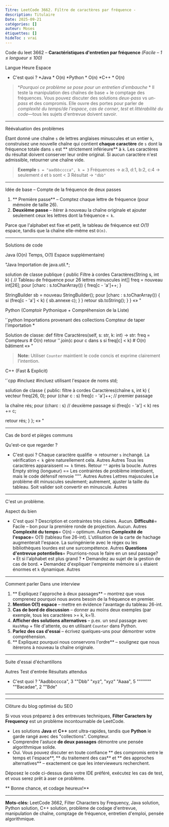 ```yaml
---
Titre: LeetCode 3662. Filtre de caractères par fréquence -
description: Titulaire
Date: 2025-09-21
catégories: []
auteur: Moses
étiquettes: []
hideToc : vrai
---
```

Code du leet 3662 – **Caractéristiques d'entretien par fréquence**
*(Facile – 1 ≤ longueur ≤ 100)*

Langue Heure Espace
- C'est quoi ?
*Java * O(n)
*Python * O(n)
*C++ * O(n)

> **Pourquoi ce problème se pose pour un entretien d'embauche* *
> Il teste la manipulation des chaînes de base + le comptage des fréquences.
> Vous pouvez discuter des solutions *deux-pass* vs *un-pass* et des compromis.
> Elle ouvre des portes pour parler de *complexité du temps/de l'espace*, *cas de corner*, *test* et *littérabilité du code*—tous les sujets d'entrevue doivent savoir.

---

Réévaluation des problèmes

Étant donné une chaîne `s` de lettres anglaises minuscules et un entier `k`, construisez une nouvelle chaîne qui contient **chaque caractère** de `s` dont la fréquence totale dans `s` est ** strictement inférieure** à `k`.
Les caractères du résultat doivent conserver leur ordre original.
Si aucun caractère n'est admissible, retourner une chaîne vide.

> **Exemple**
> `s = "aadbbcccca", k = 3`
> Fréquences → a:3, d:1, b:2, c:4 → seulement `d` et `b` sont < 3
> Résultat → `"dbb"`

---

Idée de base – Compte de la fréquence de deux passes

1. ** Première passe** – Comptez chaque lettre de fréquence (pour mémoire de taille 26).
2. **Deuxième passe** – itérer à nouveau la chaîne originale et ajouter seulement ceux
les lettres dont la fréquence `< k`.

Parce que l'alphabet est fixe et petit, le tableau de fréquence est *O(1)* espace, tandis que
la chaîne elle-même est `O(n)`.

---

Solutions de code

Java (O(n) Temps, O(1) Espace supplémentaire)

"Java
Importation de java.util.*;

solution de classe publique {
public Filtre à cordes Caractères(String s, int k) {
// Tableau de fréquence pour 26 lettres minuscules
int[] freq = nouveau int[26];
pour [charc : s.toCharArray()) {
freq[c - 'a']++;
}

StringBuilder sb = nouveau StringBuilder();
pour [charc : s.toCharArray()) {
si (freq[c - 'a'] < k) {
sb.annexe c);
}
}
retour sb.toString();
}
}
«» "

Python (Comptoir Pythonique + Compréhension de la Liste)

'`python
Importations provenant des collections Compteur
de taper l'importation *

Solution de classe:
def filtre Caractères(self, s: str, k: int) -> str:
freq = Compteurs # O(n)
retour ''.join(c pour c dans s si freq[c] < k) # O(n) bâtiment
«» "

> **Note:** Utiliser `Counter` maintient le code concis et exprime clairement l'intention.

C++ (Fast & Explicit)

'`cpp
#incluez <string>
#incluez <vecteur>
utilisant l'espace de noms std;

solution de classe {
public:
filtre à cordes Caractères(chaîne s, int k) {
vecteur <int> freq(26, 0);
pour (char c : s) freq[c - 'a']++; // premier passage

la chaîne rés;
pour (charc : s) // deuxième passage
si (freq[c - 'a'] < k) res += c;

retour rés;
}
};
«» "

---

Cas de bord et pièges communs

Qu'est-ce que regarder ?
- C'est quoi ?
Chaque caractère qualifie → retourner `s` inchangé. La vérification `< k` gère naturellement cela. Autres
Autres Tous les caractères apparaissent `>= k` times. Retour `""` après la boucle. Autres
Empty string (longueur) == Les contraintes de problème interdisent, mais le code défensif renvoie """. Autres
Autres Lettres majuscules Le problème dit minuscules seulement; autrement, ajuster la taille du tableau. Soit valider soit convertir en minuscule. Autres

---

C'est un problème.

Aspect du bien
- C'est quoi ?
Description et contraintes très claires. Aucun.
**Difficulté**= Facile – bon pour la première ronde de projection. Aucun.
Autres **Complexité du temps**= O(n) – optimum.
Autres **Complexité de l'espace**= O(1) (tableau fixe 26-int). L'utilisation de la carte de hachage augmenterait l'espace. La suringénierie avec le régex ou les bibliothèques lourdes est une surcompétence. Autres
**Questions d'entrevue potentielles**= Pourrions-nous le faire en un seul passage? <br>• Et si l'alphabet est plus grand ? • Demandez au sujet de la gestion de cas de bord. • Demandez d'expliquer l'empreinte mémoire si `s` étaient énormes et `k` dynamique. Autres

---

Comment parler Dans une interview

1. ** Expliquez l'approche à deux passages** – montrez que vous comprenez pourquoi nous avons besoin de la fréquence en premier.
2. **Mention O(1) espace** – mettre en évidence l'avantage du tableau 26-int.
3. **Cas de bord de discussion** – donner au moins deux exemples (par exemple, tous les caractères >= k, k=1).
4. **Afficher des solutions alternatives** – p.ex. un seul passage avec `HashMap` + file d'attente, ou en utilisant `Counter` dans Python.
5. **Parlez des cas d'essai** – écrivez quelques-uns pour démontrer votre compréhension.
6. ** Expliquez pourquoi nous conservons l'ordre** – soulignez que nous itérerons à nouveau la chaîne originale.

---

Suite d'essai d'échantillons

Autres Test d'entrée Résultats attendus
- C'est quoi ?
"Aadbbcccca", 3 ""Dbb"
"xyz", "xyz"
"Aaaa", 5 """""""
""Bacadae", 2 ""Bde"
* * * * * * * * * * * * * * * * * * * * * * * * * * * * * * * * * * * * * * * * * * * * * * * * * * * * * * * * * * * * * * * * * * * * * * * * * * * * * * * * * * * * * * * * * * * * * * * * * * * * * * * * * * * * * * * * * * * * * * * * * * * * * * * * * * * * * * * * * * * * * * * * * * * * * * * * * * * * * * * * * * * * * * * * * * * * * * * * * * * * * * * * * * * * * * * * * * * * * * * * * * * * * * * * * * * * * * * * * * * * * * * * * * * * * * * * * * * * * * * * * * * * * * * * * * * * * * * *

---

Clôture du blog optimisé du SEO

Si vous vous préparez à des entrevues techniques, **Filter Caracters by Frequency** est un problème incontournable de LeetCode.
- Les solutions **Java** et **C++** sont ultra-rapides, tandis que **Python** le garde rangé avec des "collections". Compteur.
- Comprendre l'astuce **de deux passages** démontre une pensée algorithmique solide.
- Oui. Vous pouvez discuter en toute confiance ** des compromis entre le temps et l'espace**, ** du traitement des cas** et ** des approches alternatives** – exactement ce que les intervieweurs recherchent.

Déposez le code ci-dessus dans votre IDE préféré, exécutez les cas de test, et vous serez prêt à aser ce problème.

** Bonne chance, et codage heureux!**

---

**Mots-clés:** LeetCode 3662, Filter Characters by Frequency, Java solution, Python solution, C++ solution, problème de codage d'entrevue, manipulation de chaîne, comptage de fréquence, entretien d'emploi, pensée algorithmique.